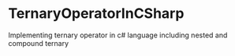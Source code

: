 # TernaryOperatorInCSharp
Implementing ternary operator in c# language including nested and compound ternary
